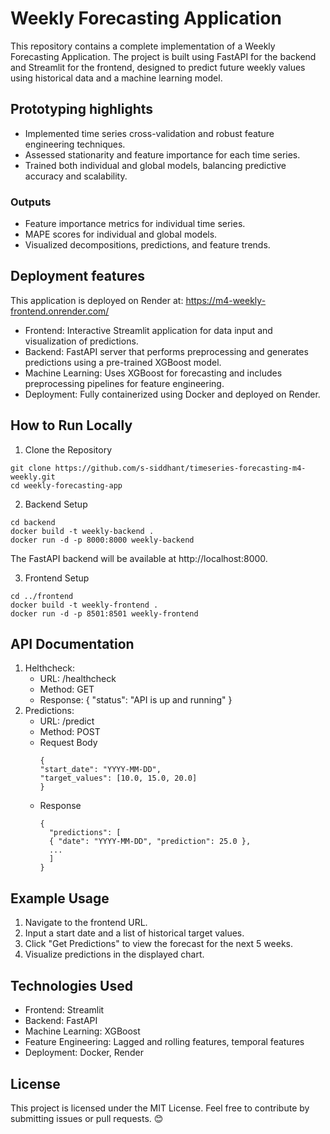 # Weekly Forecasting Application
This repository contains a complete implementation of a Weekly Forecasting Application. The project is built using FastAPI for the backend and Streamlit for the frontend, designed to predict future weekly values using historical data and a machine learning model.

## Prototyping highlights
- Implemented time series cross-validation and robust feature engineering techniques.
- Assessed stationarity and feature importance for each time series.
- Trained both individual and global models, balancing predictive accuracy and scalability.
### Outputs
- Feature importance metrics for individual time series.
- MAPE scores for individual and global models.
- Visualized decompositions, predictions, and feature trends.

## Deployment features
This application is deployed on Render at: https://m4-weekly-frontend.onrender.com/
- Frontend: Interactive Streamlit application for data input and visualization of predictions.
- Backend: FastAPI server that performs preprocessing and generates predictions using a pre-trained XGBoost model.
- Machine Learning: Uses XGBoost for forecasting and includes preprocessing pipelines for feature engineering.
- Deployment: Fully containerized using Docker and deployed on Render.

## How to Run Locally
1. Clone the Repository
```
git clone https://github.com/s-siddhant/timeseries-forecasting-m4-weekly.git
cd weekly-forecasting-app
```
2. Backend Setup
```
cd backend
docker build -t weekly-backend .
docker run -d -p 8000:8000 weekly-backend
```
  The FastAPI backend will be available at http://localhost:8000.
  
3. Frontend Setup
```
cd ../frontend
docker build -t weekly-frontend .
docker run -d -p 8501:8501 weekly-frontend
```

## API Documentation
1. Helthcheck:
   - URL: /healthcheck
   - Method: GET
   - Response: { "status": "API is up and running" }
2. Predictions:
   - URL: /predict
   - Method: POST
   - Request Body
     ```
     {
     "start_date": "YYYY-MM-DD",
     "target_values": [10.0, 15.0, 20.0]
     }
     ```
   - Response
     ```
     {
       "predictions": [
       { "date": "YYYY-MM-DD", "prediction": 25.0 },
       ...
       ]
     }
     ```

## Example Usage
1. Navigate to the frontend URL.
2. Input a start date and a list of historical target values.
3. Click "Get Predictions" to view the forecast for the next 5 weeks.
4. Visualize predictions in the displayed chart.

## Technologies Used
- Frontend: Streamlit
- Backend: FastAPI
- Machine Learning: XGBoost
- Feature Engineering: Lagged and rolling features, temporal features
- Deployment: Docker, Render

## License
This project is licensed under the MIT License.
Feel free to contribute by submitting issues or pull requests. 😊
